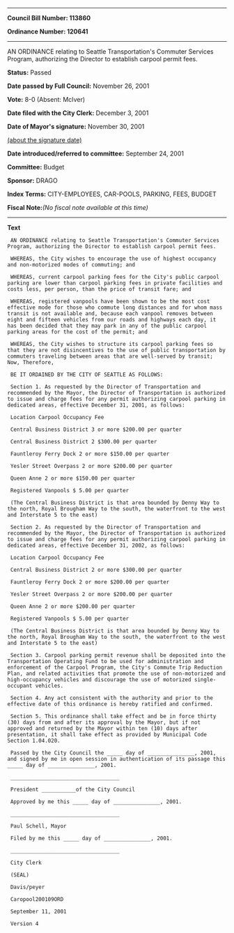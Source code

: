 

********

**Council Bill Number: 113860**
   
**Ordinance Number: 120641**
********

 AN ORDINANCE relating to Seattle Transportation's Commuter Services Program, authorizing the Director to establish carpool permit fees.

**Status:** Passed
   
**Date passed by Full Council:** November 26, 2001
   
**Vote:** 8-0 (Absent: McIver)
   
**Date filed with the City Clerk:** December 3, 2001
   
**Date of Mayor's signature:** November 30, 2001
   
[(about the signature date)](/~public/approvaldate.htm)
   
   
   
**Date introduced/referred to committee:** September 24, 2001
   
**Committee:** Budget
   
**Sponsor:** DRAGO
   
   
**Index Terms:** CITY-EMPLOYEES, CAR-POOLS, PARKING, FEES, BUDGET

**Fiscal Note:**_(No fiscal note available at this time)_

********

**Text**
   
```
 AN ORDINANCE relating to Seattle Transportation's Commuter Services Program, authorizing the Director to establish carpool permit fees.

 WHEREAS, the City wishes to encourage the use of highest occupancy and non-motorized modes of commuting; and

 WHEREAS, current carpool parking fees for the City's public carpool parking are lower than carpool parking fees in private facilities and costs less, per person, than the price of transit fare; and

 WHEREAS, registered vanpools have been shown to be the most cost effective mode for those who commute long distances and for whom mass transit is not available and, because each vanpool removes between eight and fifteen vehicles from our roads and highways each day, it has been decided that they may park in any of the public carpool parking areas for the cost of the permit; and

 WHEREAS, the City wishes to structure its carpool parking fees so that they are not disincentives to the use of public transportation by commuters traveling between areas that are well-served by transit; Now, Therefore,

 BE IT ORDAINED BY THE CITY OF SEATTLE AS FOLLOWS:

 Section 1. As requested by the Director of Transportation and recommended by the Mayor, the Director of Transportation is authorized to issue and charge fees for any permit authorizing carpool parking in dedicated areas, effective December 31, 2001, as follows:

 Location Carpool Occupancy Fee

 Central Business District 3 or more $200.00 per quarter

 Central Business District 2 $300.00 per quarter

 Fauntleroy Ferry Dock 2 or more $150.00 per quarter

 Yesler Street Overpass 2 or more $200.00 per quarter

 Queen Anne 2 or more $150.00 per quarter

 Registered Vanpools $ 5.00 per quarter

 (The Central Business District is that area bounded by Denny Way to the north, Royal Brougham Way to the south, the waterfront to the west and Interstate 5 to the east)

 Section 2. As requested by the Director of Transportation and recommended by the Mayor, the Director of Transportation is authorized to issue and charge fees for any permit authorizing carpool parking in dedicated areas, effective December 31, 2002, as follows:

 Location Carpool Occupancy Fee

 Central Business District 2 or more $300.00 per quarter

 Fauntleroy Ferry Dock 2 or more $200.00 per quarter

 Yesler Street Overpass 2 or more $200.00 per quarter

 Queen Anne 2 or more $200.00 per quarter

 Registered Vanpools $ 5.00 per quarter

 (The Central Business District is that area bounded by Denny Way to the north, Royal Brougham Way to the south, the waterfront to the west and Interstate 5 to the east)

 Section 3. Carpool parking permit revenue shall be deposited into the Transportation Operating Fund to be used for administration and enforcement of the Carpool Program, the City's Commute Trip Reduction Plan, and related activities that promote the use of non-motorized and high-occupancy vehicles and discourage the use of motorized single-occupant vehicles.

 Section 4. Any act consistent with the authority and prior to the effective date of this ordinance is hereby ratified and confirmed.

 Section 5. This ordinance shall take effect and be in force thirty (30) days from and after its approval by the Mayor, but if not approved and returned by the Mayor within ten (10) days after presentation, it shall take effect as provided by Municipal Code Section 1.04.020.

 Passed by the City Council the _____ day of _______________, 2001, and signed by me in open session in authentication of its passage this _____ day of _______________, 2001.

 ___________________________________

 President ___________of the City Council

 Approved by me this _____ day of _______________, 2001.

 ___________________________________

 Paul Schell, Mayor

 Filed by me this _____ day of _______________, 2001.

 ___________________________________

 City Clerk

 (SEAL)

 Davis/peyer

 Caropool200109ORD

 September 11, 2001

 Version 4

```

